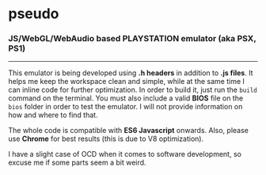# pseudo

### JS/WebGL/WebAudio based PLAYSTATION emulator (aka PSX, PS1)
*******

This emulator is being developed using **.h headers** in addition to **.js files**. It helps me keep the workspace clean and simple, while at the same time I can inline code for further optimization. In order to build it, just run the `build` command on the terminal. You must also include a valid **BIOS** file on the `bios` folder in order to test the emulator. I will not provide information on how and where to find that.

The whole code is compatible with **ES6 Javascript** onwards. Also, please use **Chrome** for best results (this is due to V8 optimization).

I have a slight case of OCD when it comes to software development, so excuse me if some parts seem a bit weird.
